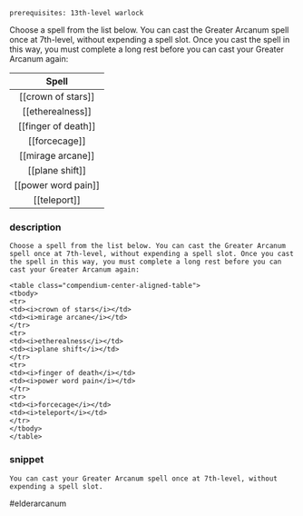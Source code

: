 `prerequisites: 13th-level warlock`

Choose a spell from the list below. You can cast the Greater Arcanum spell once at 7th-level, without expending a spell slot. Once you cast the spell in this way, you must complete a long rest before you can cast your Greater Arcanum again:

|      **Spell**      |
| :-----------------: |
| [[crown of stars]]  |
|  [[etherealness]]   |
| [[finger of death]] |
|    [[forcecage]]    |
|  [[mirage arcane]]  |
|   [[plane shift]]   |
| [[power word pain]] |
|    [[teleport]]     |

### description
```
Choose a spell from the list below. You can cast the Greater Arcanum spell once at 7th-level, without expending a spell slot. Once you cast the spell in this way, you must complete a long rest before you can cast your Greater Arcanum again:

<table class="compendium-center-aligned-table">
<tbody>
<tr>
<td><i>crown of stars</i></td>
<td><i>mirage arcane</i></td>
</tr>
<tr>
<td><i>etherealness</i></td>
<td><i>plane shift</i></td>
</tr>
<tr>
<td><i>finger of death</i></td>
<td><i>power word pain</i></td>
</tr>
<tr>
<td><i>forcecage</i></td>
<td><i>teleport</i></td>
</tr>
</tbody>
</table>
```

### snippet
```
You can cast your Greater Arcanum spell once at 7th-level, without expending a spell slot.
```

#elderarcanum
